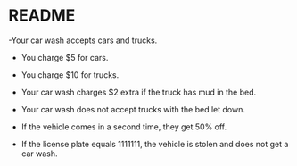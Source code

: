 # README


-Your car wash accepts cars and trucks.

- You charge $5 for cars.

- You charge $10 for trucks.

- Your car wash charges $2 extra if the truck has mud in the bed.

- Your car wash does not accept trucks with the bed let down.

- If the vehicle comes in a second time, they get 50% off.

- If the license plate equals 1111111, the vehicle is stolen and does not get a car wash.

